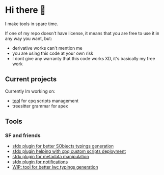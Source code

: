 # Hi there 👋

I make tools in spare time.

If one of my repo doesn't have license, it means that you are free to use it in any way you want, but:
- derivative works can't mention me
- you are using this code at your own risk 
- I dont give any warranty that this code works XD, it's basically my free work

## Current projects

Currently Im working on:
- [tool](https://github.com/Ziemniakoss/sfdx-cpq-scripts-deployment) for cpq scripts management
- treesitter grammar for apex

## Tools

### SF and friends

- [sfdx plugin for better SObjects typings generation](https://github.com/Ziemniakoss/apex-typings-generator)
- [sfdx plugin helping with cpq custom scripts deployment](https://github.com/Ziemniakoss/sfdx-cpq-scripts-deployment)
- [sfdx plugin for metadata manipulation](https://github.com/Ziemniakoss/sfdx-metadata-utils)
- [sfdx plugin for notifications](https://github.com/Ziemniakoss/sfdx-notifications)
- [WIP: tool for better lwc typings generation](https://github.com/Ziemniakoss/lwc-typings-generator)
